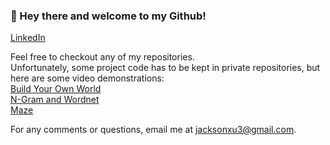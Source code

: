 ### 👋 Hey there and welcome to my Github!
[LinkedIn](https://www.linkedin.com/in/jackson-xu-7aa35824a/)

Feel free to checkout any of my repositories.  
Unfortunately, some project code has to be kept in private repositories, but here are some video demonstrations:  
[Build Your Own World](https://www.youtube.com/watch?v=zo3LWigAq5w)  
[N-Gram and Wordnet](https://www.youtube.com/watch?v=MG4Li9JN7Cw)  
[Maze](https://www.youtube.com/watch?v=u3rqaOdaw9I)  

For any comments or questions, email me at [jacksonxu3@gmail.com](jacksonxu3@gmail.com).

<!--
**jacksonxu3/JacksonXu3** is a ✨ _special_ ✨ repository because its `README.md` (this file) appears on your GitHub profile.

Here are some ideas to get you started:

- 🔭 I’m currently working on ...
- 🌱 I’m currently learning ...
- 👯 I’m looking to collaborate on ...
- 🤔 I’m looking for help with ...
- 💬 Ask me about ...
- 📫 How to reach me: ...
- 😄 Pronouns: ...
- ⚡ Fun fact: ...
-->
